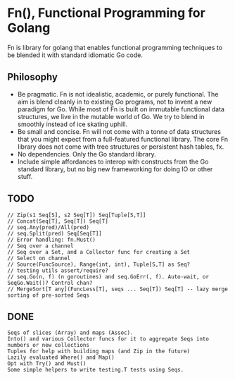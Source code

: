 Fn(), Functional Programming for Golang
====
Fn is library for golang that enables functional programming techniques
to be blended it with standard idiomatic Go code.

Philosophy
----
 * Be pragmatic. Fn is not idealistic, academic, or purely functional.
   The aim is blend cleanly in to existing Go programs, not to invent
   a new paradigm for Go. While most of Fn is built on immutable functional
   data structures, we live in the mutable world of Go. We try to blend in
   smoothly instead of ice skating uphill.
 * Be small and concise. Fn will not come with a tonne of data structures
   that you might expect from a full-featured functional library. The
   core Fn library does not come with tree structures or persistent hash tables, fx.
 * No dependencies. Only the Go standard library.
 * Include simple affordances to interop with constructs from the Go standard
   library, but no big new frameworking for doing IO or other stuff.

TODO
---
```
// Zip(s1 Seq[S], s2 Seq[T]) Seq[Tuple[S,T]]
// Concat(Seq[T], Seq[T]) Seq[T]
// seq.Any(pred)/All(pred)
// seq.Split(pred) Seq[Seq[T]]
// Error handling: fn.Must()
// Seq over a channel
// Seq over a Set, and a Collector func for creating a Set
// Select on channel
// Source(FuncSource), Range(int, int), Tuple[S,T] as Seq?
// testing utils assert/require?
// seq.Go(n, f) (n goroutines) and seq.GoErr(, f). Auto-wait, or SeqGo.Wait()? Control chan? 
// MergeSort[T any](FuncLess[T], seqs ... Seq[T]) Seq[T] -- lazy merge sorting of pre-sorted Seqs
```

DONE
---
```
Seqs of slices (Array) and maps (Assoc).
Into() and various Collector funcs for it to aggregate Seqs into numbers or new collections
Tuples for help with building maps (and Zip in the future)
Lazily evaluated Where() and Map()
Opt with Try() and Must()
Some simple helpers to write testing.T tests using Seqs.
``` 